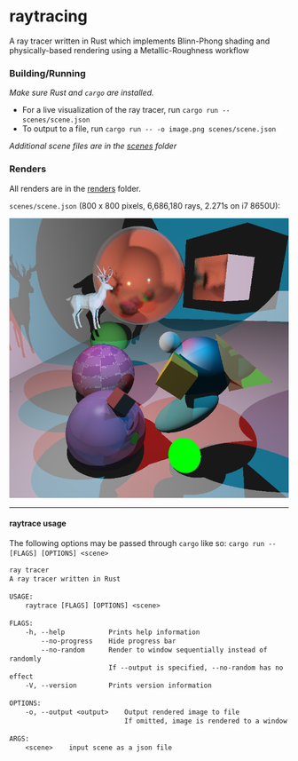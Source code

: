 # raytracing

A ray tracer written in Rust which implements Blinn-Phong shading and physically-based rendering using a Metallic-Roughness workflow

### Building/Running

*Make sure Rust and `cargo` are installed.*

- For a live visualization of the ray tracer, run `cargo run -- scenes/scene.json`
- To output to a file, run `cargo run -- -o image.png scenes/scene.json`

*Additional scene files are in the [scenes](./scenes) folder*

### Renders

All renders are in the [renders](./renders/renders.md) folder.

`scenes/scene.json` (800 x 800 pixels, 6,686,180 rays, 2.271s on i7 8650U):

![scene.json](./renders/scene.png)

----

#### raytrace usage

The following options may be passed through `cargo` like so: `cargo run -- [FLAGS] [OPTIONS] <scene>`

```
ray tracer
A ray tracer written in Rust

USAGE:
    raytrace [FLAGS] [OPTIONS] <scene>

FLAGS:
    -h, --help           Prints help information
        --no-progress    Hide progress bar
        --no-random      Render to window sequentially instead of randomly
                         If --output is specified, --no-random has no effect
    -V, --version        Prints version information

OPTIONS:
    -o, --output <output>    Output rendered image to file
                             If omitted, image is rendered to a window

ARGS:
    <scene>    input scene as a json file
```
